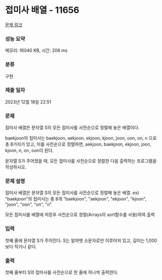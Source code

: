 #  접미사 배열 - 11656

[문제 링크](https://www.acmicpc.net/problem/11656) 

### 성능 요약

메모리: 16040 KB, 시간: 208 ms

### 분류

구현

### 제출 일자

2023년 12월 18일 22:51

### 문제
접미사 배열은 문자열 S의 모든 접미사를 사전순으로 정렬해 놓은 배열이다.

baekjoon의 접미사는 baekjoon, aekjoon, ekjoon, kjoon, joon, oon, on, n 으로 총 8가지가 있고, 이를 사전순으로 정렬하면, aekjoon, baekjoon, ekjoon, joon, kjoon, n, on, oon이 된다.

문자열 S가 주어졌을 때, 모든 접미사를 사전순으로 정렬한 다음 출력하는 프로그램을 작성하시오.

### 문제 설명

접미사 배열은 문자열 S의 모든 접미사를 사전순으로 정렬해 놓은 배열.
ex) "baekjoon"의 접미사는 총 8개
"baekjoon", "aekjoon", "ekjoon", "kjoon", "joon", "oon", "on", "n"

모든 접미사를 배열에 저장후 사전순으로 정렬(Arrays의 sort함수를 사용)하여 출력


### 입력 

첫째 줄에 문자열 S가 주어진다. S는 알파벳 소문자로만 이루어져 있고, 길이는 1,000보다 작거나 같다.

### 출력 

첫째 줄부터 S의 접미사를 사전순으로 한 줄에 하나씩 출력한다.

